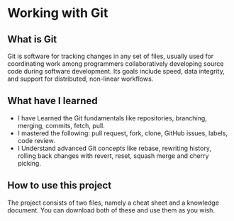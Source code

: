 # Working with Git

## What is Git
Git is software for tracking changes in any set of files, usually used for coordinating work among programmers collaboratively developing source code during software development. Its goals include speed, data integrity, and support for distributed, non-linear workflows.

## What have I learned
* I have Learned the Git fundamentals like repositories, branching, merging, commits, fetch, pull.
* I mastered the following: pull request, fork, clone, GitHub issues, labels, code review.
* I Understand advanced Git concepts like rebase, rewriting history, rolling back changes with revert, reset, squash merge and cherry picking.

## How to use this project
The project consists of two files, namely a cheat sheet and a knowledge document. You can download both of these and use them as you wish.
